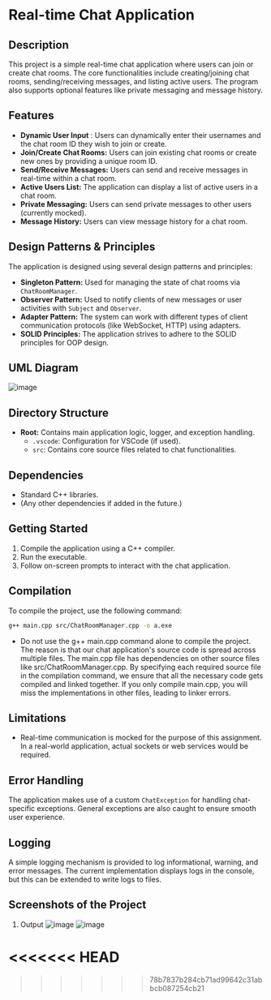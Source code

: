 # Real-time Chat Application

## Description
This project is a simple real-time chat application where users can join or create chat rooms. The core functionalities include creating/joining chat rooms, sending/receiving messages, and listing active users. The program also supports optional features like private messaging and message history.

## Features
- **Dynamic User Input** : Users can dynamically enter their usernames and the chat room ID they wish to join or create.
- **Join/Create Chat Rooms:** Users can join existing chat rooms or create new ones by providing a unique room ID.
- **Send/Receive Messages:** Users can send and receive messages in real-time within a chat room.
- **Active Users List:** The application can display a list of active users in a chat room.
- **Private Messaging:** Users can send private messages to other users (currently mocked).
- **Message History:** Users can view message history for a chat room.

## Design Patterns & Principles
The application is designed using several design patterns and principles:
- **Singleton Pattern:** Used for managing the state of chat rooms via `ChatRoomManager`.
- **Observer Pattern:** Used to notify clients of new messages or user activities with `Subject` and `Observer`.
- **Adapter Pattern:** The system can work with different types of client communication protocols (like WebSocket, HTTP) using adapters.
- **SOLID Principles:** The application strives to adhere to the SOLID principles for OOP design.

## UML Diagram
![image](https://github.com/parth147op/Ed-Initiative-assignment/assets/75001812/a3f0d36f-d646-4f5a-a60a-5e4dfca77953)

## Directory Structure
- **Root:** Contains main application logic, logger, and exception handling.
  - `.vscode`: Configuration for VSCode (if used).
  - `src`: Contains core source files related to chat functionalities.
  
## Dependencies
- Standard C++ libraries.
- (Any other dependencies if added in the future.)

## Getting Started
1. Compile the application using a C++ compiler.
2. Run the executable.
3. Follow on-screen prompts to interact with the chat application.

## Compilation

To compile the project, use the following command:

```bash
g++ main.cpp src/ChatRoomManager.cpp -o a.exe
```
- Do not use the g++ main.cpp command alone to compile the project. The reason is that our chat application's source code is spread across multiple files. The main.cpp file has dependencies on other source files like src/ChatRoomManager.cpp. By specifying each required source file in the compilation command, we ensure that all the necessary code gets compiled and linked together. If you only compile main.cpp, you will miss the implementations in other files, leading to linker errors.

## Limitations
- Real-time communication is mocked for the purpose of this assignment. In a real-world application, actual sockets or web services would be required.

## Error Handling
The application makes use of a custom `ChatException` for handling chat-specific exceptions. General exceptions are also caught to ensure smooth user experience.

## Logging
A simple logging mechanism is provided to log informational, warning, and error messages. The current implementation displays logs in the console, but this can be extended to write logs to files.

## Screenshots of the Project
1. Output
   ![image](https://github.com/parth147op/Ed-Initiative-assignment/assets/75001812/88596358-fbe2-415d-b284-786b4e89ef28)
   ![image](https://github.com/parth147op/Ed-Initiative-assignment/assets/75001812/757e1f95-7c38-4577-82ab-1839d01d7a1a)


<<<<<<< HEAD
=======

>>>>>>> 78b7837b284cb71ad99642c31abbcb087254cb21
